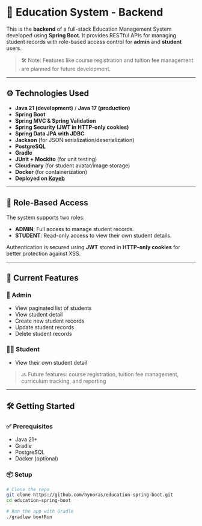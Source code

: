# 🏫 Education System - Backend

This is the **backend** of a full-stack Education Management System developed using **Spring Boot**. It provides RESTful APIs for managing student records with role-based access control for **admin** and **student** users.

> 🛠 Note: Features like course registration and tuition fee management are planned for future development.

---

## ⚙️ Technologies Used

- **Java 21 (development)** / **Java 17 (production)**
- **Spring Boot**
- **Spring MVC & Spring Validation**
- **Spring Security (JWT in HTTP-only cookies)**
- **Spring Data JPA with JDBC**
- **Jackson** (for JSON serialization/deserialization)
- **PostgreSQL**
- **Gradle**
- **JUnit + Mockito** (for unit testing)
- **Cloudinary** (for student avatar/image storage)
- **Docker** (for containerization)
- **Deployed on [Koyeb](https://www.koyeb.com/)**

---

## 🔐 Role-Based Access

The system supports two roles:

- **ADMIN**: Full access to manage student records.
- **STUDENT**: Read-only access to view their own student details.

Authentication is secured using **JWT** stored in **HTTP-only cookies** for better protection against XSS.

---

## 🚀 Current Features

### 🧑 Admin
- View paginated list of students
- View student detail
- Create new student records
- Update student records
- Delete student records

### 👨‍🎓 Student
- View their own student detail

> 🔜 Future features: course registration, tuition fee management, curriculum tracking, and reporting

---

## 🛠 Getting Started

### ✅ Prerequisites
- Java 21+
- Gradle
- PostgreSQL
- Docker (optional)

### 📦 Setup

```bash
# Clone the repo
git clone https://github.com/hynoras/education-spring-boot.git
cd education-spring-boot

# Run the app with Gradle
./gradlew bootRun

